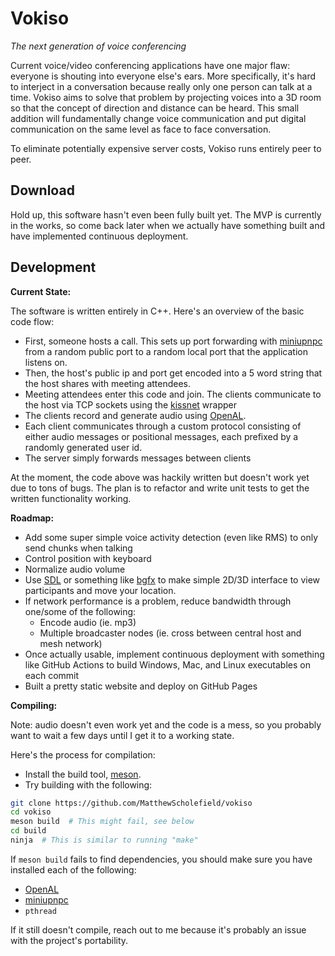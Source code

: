 # Vokiso

*The next generation of voice conferencing*

Current voice/video conferencing applications have one major flaw: everyone
is shouting into everyone else's ears. More specifically, it's hard to interject
in a conversation because really only one person can talk at a time. Vokiso
aims to solve that problem by projecting voices into a 3D room so that the
concept of direction and distance can be heard. This small addition will
fundamentally change voice communication and put digital communication
on the same level as face to face conversation.

To eliminate potentially expensive server costs, Vokiso runs entirely peer to
peer.

## Download

Hold up, this software hasn't even been fully built yet. The MVP is currently
in the works, so come back later when we actually have something built and
have implemented continuous deployment.

## Development

**Current State:**

The software is written entirely in C++. Here's an overview of the basic code flow:

 - First, someone hosts a call. This sets up port forwarding with [miniupnpc](http://miniupnp.free.fr/)
   from a random public port to a random local port that the application listens on. 
 - Then, the host's public ip and port get encoded into a 5 word string that the host
   shares with meeting attendees.
 - Meeting attendees enter this code and join. The clients communicate to the host via
   TCP sockets using the [kissnet](https://github.com/Ybalrid/kissnet) wrapper
 - The clients record and generate audio using [OpenAL](https://openal.org/).
 - Each client communicates through a custom protocol consisting of either audio messages
   or positional messages, each prefixed by a randomly generated user id.
 - The server simply forwards messages between clients

At the moment, the code above was hackily written but doesn't work yet due to tons of bugs.
The plan is to refactor and write unit tests to get the written functionality working.

**Roadmap:**

 - Add some super simple voice activity detection (even like RMS) to only send chunks when talking
 - Control position with keyboard
 - Normalize audio volume
 - Use [SDL](https://www.libsdl.org/) or something like [bgfx](https://github.com/bkaradzic/bgfx)
   to make simple 2D/3D interface to view participants and move your location.
 - If network performance is a problem, reduce bandwidth through one/some of the following:
    - Encode audio (ie. mp3)
    - Multiple broadcaster nodes (ie. cross between central host and mesh network)
 - Once actually usable, implement continuous deployment with something like GitHub Actions to build
   Windows, Mac, and Linux executables on each commit
 - Built a pretty static website and deploy on GitHub Pages

**Compiling:**

Note: audio doesn't even work yet and the code is a mess, so you probably want to wait a few days until I get it to a working
state.

Here's the process for compilation:

 - Install the build tool, [meson](https://mesonbuild.com/Quick-guide.html).
 - Try building with the following:


```bash
git clone https://github.com/MatthewScholefield/vokiso
cd vokiso
meson build  # This might fail, see below
cd build
ninja  # This is similar to running "make"
```

If `meson build` fails to find dependencies, you should make sure you have installed each of the following:

 - [OpenAL](https://openal.org/)
 - [miniupnpc](http://miniupnp.free.fr/)
 - `pthread`

If it still doesn't compile, reach out to me because it's probably an issue with the project's portability.
